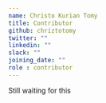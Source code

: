 ```yaml
---
name: Christo Kurian Tomy
title: Contributor
github: chriztotomy
twitter: ""
linkedin: ""
slack: ""
joining_date: ""
role : contributor
---
```


Still waiting for this
